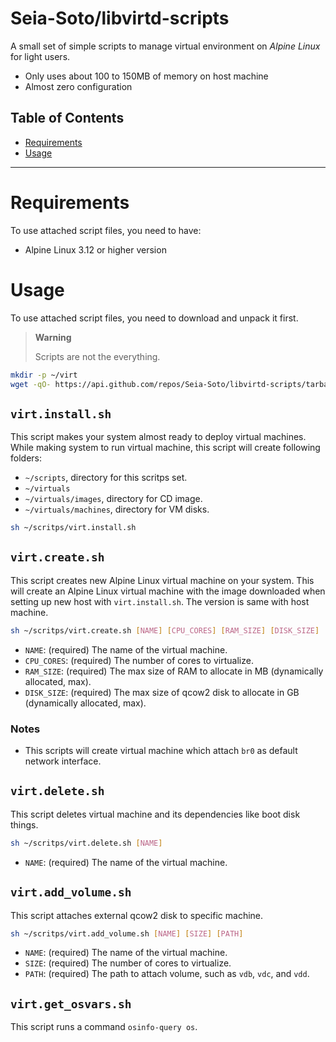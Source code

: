 # Seia-Soto/libvirtd-scripts

A small set of simple scripts to manage virtual environment on *Alpine Linux* for light users.

- Only uses about 100 to 150MB of memory on host machine
- Almost zero configuration

## Table of Contents

- [Requirements](#requirements)
- [Usage](#usage)

----

# Requirements

To use attached script files, you need to have:

- Alpine Linux 3.12 or higher version

# Usage

To use attached script files, you need to download and unpack it first.

> **Warning**
>
> Scripts are not the everything.

```sh
mkdir -p ~/virt
wget -qO- https://api.github.com/repos/Seia-Soto/libvirtd-scripts/tarball | tar xvz - -C ~/scripts
```

## `virt.install.sh`

This script makes your system almost ready to deploy virtual machines.
While making system to run virtual machine, this script will create following folders:

- `~/scripts`, directory for this scritps set.
- `~/virtuals`
- `~/virtuals/images`, directory for CD image.
- `~/virtuals/machines`, directory for VM disks.

```sh
sh ~/scritps/virt.install.sh
```

## `virt.create.sh`

This script creates new Alpine Linux virtual machine on your system.
This will create an Alpine Linux virtual machine with the image downloaded when setting up new host with `virt.install.sh`.
The version is same with host machine.

```sh
sh ~/scritps/virt.create.sh [NAME] [CPU_CORES] [RAM_SIZE] [DISK_SIZE]
```

- `NAME`: (required) The name of the virtual machine.
- `CPU_CORES`: (required) The number of cores to virtualize.
- `RAM_SIZE`: (required) The max size of RAM to allocate in MB (dynamically allocated, max).
- `DISK_SIZE`: (required) The max size of qcow2 disk to allocate in GB (dynamically allocated, max).

### Notes

- This scripts will create virtual machine which attach `br0` as default network interface.

## `virt.delete.sh`

This script deletes virtual machine and its dependencies like boot disk things.

```sh
sh ~/scritps/virt.delete.sh [NAME]
```

- `NAME`: (required) The name of the virtual machine.

## `virt.add_volume.sh`

This script attaches external qcow2 disk to specific machine.

```sh
sh ~/scritps/virt.add_volume.sh [NAME] [SIZE] [PATH]
```

- `NAME`: (required) The name of the virtual machine.
- `SIZE`: (required) The number of cores to virtualize.
- `PATH`: (required) The path to attach volume, such as `vdb`, `vdc`, and `vdd`.

## `virt.get_osvars.sh`

This script runs a command `osinfo-query os`.
